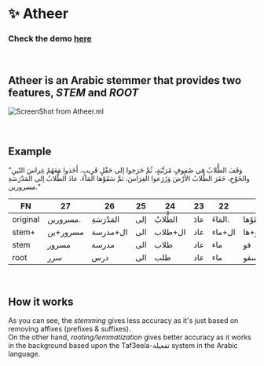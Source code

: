 # ✨ Atheer

### Check the demo [here](https://www.atheer.ml)

<br>

## Atheer is an Arabic stemmer that provides two features, *STEM* and *ROOT*

![ScreenShot from Atheer.ml](https://user-images.githubusercontent.com/58887202/171515129-da6db888-81b7-4b3d-b384-ecf902e8f647.png)

<br>

## Example
"وَقَفَ الطُّلابُ في صُفوفٍ مُرَتَّبَةٍ، ثُمَّ خَرَجوا إلى حَقْلٍ قَرِيبٍ. أَخَذوا مَعَهُمْ غِراسَ التّينِ والخَوْخِ، حَفَرَ الطُّلابُ الأَرْضَ وَزَرَعوا الغِرَاسَ، ثمَّ سَقَوْها المَاءَ. عادَ الطُّلابُ إلى المَدْرَسَةِ مسرورين."

|FN| 27| 26| 25| 24| 23| 22| 21| 20| 19| 18| 17| 16| 15| 14| 13| 12| 11| 10| 09| 08| 07| 06| 05| 04| 03| 02| 01| 00|
|---|---|---|---|---|---|---|---|---|---|---|---|---|---|---|---|---|---|---|---|---|---|---|---|---|---|---|---|---|
|original| مسرورين.| المَدْرَسَةِ| إلى| الطُّلابُ| عادَ| المَاءَ.| سَقَوْها| ثمَّ| الغِرَاسَ،| وَزَرَعوا| الأَرْضَ| الطُّلابُ| حَفَرَ| والخَوْخِ،| التّينِ| غِراسَ| مَعَهُمْ| أَخَذوا| قَرِيبٍ.| حَقْلٍ| إلى| خَرَجوا| ثُمَّ| مُرَتَّبَةٍ،| صُفوفٍ| في| الطُّلابُ| وَقَفَ|
|stem+| مسرور+ين| ال+مدرسة| الى| ال+طلاب| عاد| ال+ماء| س+قو+ها| ثم| ال+غراس| زرع+وا| ال+ارض| ال+طلاب| حفر| ال+خوخ| ال+ت+ين| غراس| معهم| اخذ+وا| قريب| حقل| الى |خرج+وا| ثم| مرتبة| صفوف| في| ال+طلاب| و+قف|
|stem| مسرور| مدرسة| الى| طلاب| عاد| ماء| قو| ثم| غراس| زرع| ارض| طلاب| حفر| خوخ| تين| غراس| معهم| اخذ| قريب| حقل| الى| خرج| ثم| مرتبة| صفوف| في| طلاب| قف|
|root| سرر| درس| الى| طلب| عاد| ماء| سقو| ثم| غرس| زرع| ارض| طلب| حفر| خوخ| تين| غرس| معهم| اخذ| قرب| حقل| الى| خرج| ثم| رتب| صفف| في| طلب| وقف|

<br>

## How it works

As you can see, the *stemming* gives less accuracy as it's just based on removing affixes (prefixes & suffixes).
<br>
On the other hand, *rooting/lemmatization* gives better accuracy as it works in the background based upon the Taf3eela-تفعيلة system in the Arabic language.
